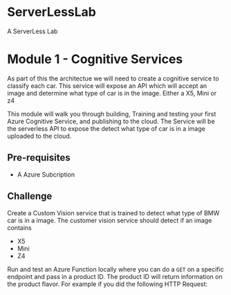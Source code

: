 # ServerLessLab
A ServerLess Lab



# Module 1 - Cognitive Services 

As part of this the architectue we will need to create a cognitive service to classify each car.  This service will expose an API which will accept an image and determine what type of car is in the image. Either a X5, Mini or z4


This module will walk you through building, Training and testing your first Azure Cognitive Service, and publishing to the cloud.  The Service will be the serverless API to expose the detect what type of car is in a image uploaded to the cloud. 
## Pre-requisites 
* A Azure Subcription 


## Challenge
Create a Custom Vision service that is trained to detect what type of BMW car is in a image.  The customer vision service should detect if an image contains 
* X5 
* Mini
* Z4


Run and test an Azure Function locally where you can do a `GET` on a specific endpoint and pass in a product ID.  The product ID will return information on the product flavor.  For example if you did the following HTTP Request:
